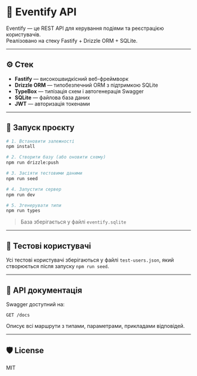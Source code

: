 # 🎫 Eventify API

Eventify — це REST API для керування подіями та реєстрацією користувачів.  
Реалізовано на стеку Fastify + Drizzle ORM + SQLite.

---

## ⚙️ Стек

- **Fastify** — високошвидкісний веб-фреймворк
- **Drizzle ORM** — типобезпечний ORM з підтримкою SQLite
- **TypeBox** — типізація схем і автогенерація Swagger
- **SQLite** — файлова база даних
- **JWT** — авторизація токенами

---

## 🚀 Запуск проєкту

```bash
# 1. Встановити залежності
npm install

# 2. Створити базу (або оновити схему)
npm run drizzle:push

# 3. Засіяти тестовими даними
npm run seed

# 4. Запустити сервер
npm run dev

# 5. Згенерувати типи
npm run types
```

> База зберігається у файлі `eventify.sqlite`

---

## 🧪 Тестові користувачі

Усі тестові користувачі зберігаються у файлі `test-users.json`, який створюється після запуску `npm run seed`.

---

## 📄 API документація

Swagger доступний на:

```
GET /docs
```

Описує всі маршрути з типами, параметрами, прикладами відповідей.

---

## 🛡 License

MIT

